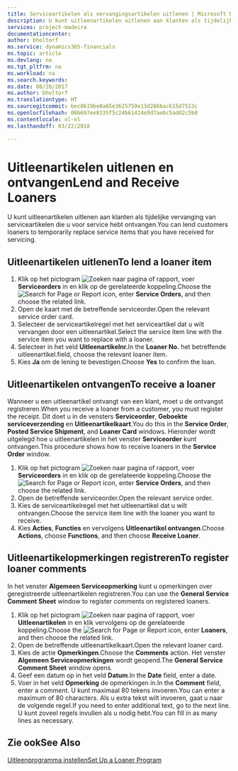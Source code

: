 ```yaml
---
title: Serviceartikelen als vervangingsartikelen uitlenen | Microsoft Docs
description: U kunt uitleenartikelen uitlenen aan klanten als tijdelijke vervanging van serviceartikelen die u voor service hebt ontvangen.
services: project-madeira
documentationcenter: 
author: bholtorf
ms.service: dynamics365-financials
ms.topic: article
ms.devlang: na
ms.tgt_pltfrm: na
ms.workload: na
ms.search.keywords: 
ms.date: 08/28/2017
ms.author: bholtorf
ms.translationtype: HT
ms.sourcegitcommit: bec0619be0a65e3625759e13d2866ac615d7513c
ms.openlocfilehash: 06b697ee8335f5c24b61414e9d7aebc5add2c5b0
ms.contentlocale: nl-nl
ms.lasthandoff: 03/22/2018

---
```

# <a name="lend-and-receive-loaners"></a><span data-ttu-id="e306b-103">Uitleenartikelen uitlenen en ontvangen</span><span class="sxs-lookup"><span data-stu-id="e306b-103">Lend and Receive Loaners</span></span>
<span data-ttu-id="e306b-104">U kunt uitleenartikelen uitlenen aan klanten als tijdelijke vervanging van serviceartikelen die u voor service hebt ontvangen.</span><span class="sxs-lookup"><span data-stu-id="e306b-104">You can lend customers loaners to temporarily replace service items that you have received for servicing.</span></span>  
  
## <a name="to-lend-a-loaner-item"></a><span data-ttu-id="e306b-105">Uitleenartikelen uitlenen</span><span class="sxs-lookup"><span data-stu-id="e306b-105">To lend a loaner item</span></span>    
1. <span data-ttu-id="e306b-106">Klik op het pictogram ![Zoeken naar pagina of rapport](media/ui-search/search_small.png "pictogram Zoeken naar pagina of rapport"), voer **Serviceorders** in en klik op de gerelateerde koppeling.</span><span class="sxs-lookup"><span data-stu-id="e306b-106">Choose the ![Search for Page or Report](media/ui-search/search_small.png "Search for Page or Report icon") icon, enter **Service Orders**, and then choose the related link.</span></span>  
2. <span data-ttu-id="e306b-107">Open de kaart met de betreffende serviceorder.</span><span class="sxs-lookup"><span data-stu-id="e306b-107">Open the relevant service order card.</span></span>  
3. <span data-ttu-id="e306b-108">Selecteer de serviceartikelregel met het serviceartikel dat u wilt vervangen door een uitleenartikel.</span><span class="sxs-lookup"><span data-stu-id="e306b-108">Select the service item line with the service item you want to replace with a loaner.</span></span>  
4. <span data-ttu-id="e306b-109">Selecteer in het veld **Uitleenartikelnr.**</span><span class="sxs-lookup"><span data-stu-id="e306b-109">In the **Loaner No.**</span></span> <span data-ttu-id="e306b-110">het betreffende uitleenartikel.</span><span class="sxs-lookup"><span data-stu-id="e306b-110">field, choose the relevant loaner item.</span></span>  
5. <span data-ttu-id="e306b-111">Kies **Ja** om de lening te bevestigen.</span><span class="sxs-lookup"><span data-stu-id="e306b-111">Choose **Yes** to confirm the loan.</span></span>  

## <a name="to-receive-a-loaner"></a><span data-ttu-id="e306b-112">Uitleenartikelen ontvangen</span><span class="sxs-lookup"><span data-stu-id="e306b-112">To receive a loaner</span></span>  
<span data-ttu-id="e306b-113">Wanneer u een uitleenartikel ontvangt van een klant, moet u de ontvangst registreren.</span><span class="sxs-lookup"><span data-stu-id="e306b-113">When you receive a loaner from a customer, you must register the receipt.</span></span> <span data-ttu-id="e306b-114">Dit doet u in de vensters **Serviceorder**, **Geboekte serviceverzending** en **Uitleenartikelkaart**.</span><span class="sxs-lookup"><span data-stu-id="e306b-114">You do this in the **Service Order**, **Posted Service Shipment**, and **Loaner Card** windows.</span></span> <span data-ttu-id="e306b-115">Hieronder wordt uitgelegd hoe u uitleenartikelen in het venster **Serviceorder** kunt ontvangen.</span><span class="sxs-lookup"><span data-stu-id="e306b-115">This procedure shows how to receive loaners in the **Service Order** window.</span></span>  
  
1. <span data-ttu-id="e306b-116">Klik op het pictogram ![Zoeken naar pagina of rapport](media/ui-search/search_small.png "pictogram Zoeken naar pagina of rapport"), voer **Serviceorders** in en klik op de gerelateerde koppeling.</span><span class="sxs-lookup"><span data-stu-id="e306b-116">Choose the ![Search for Page or Report](media/ui-search/search_small.png "Search for Page or Report icon") icon, enter **Service Orders**, and then choose the related link.</span></span>  
2. <span data-ttu-id="e306b-117">Open de betreffende serviceorder.</span><span class="sxs-lookup"><span data-stu-id="e306b-117">Open the relevant service order.</span></span>  
3. <span data-ttu-id="e306b-118">Kies de serviceartikelregel met het uitleenartikel dat u wilt ontvangen.</span><span class="sxs-lookup"><span data-stu-id="e306b-118">Choose the service item line with the loaner you want to receive.</span></span>  
4. <span data-ttu-id="e306b-119">Kies **Acties**, **Functies** en vervolgens **Uitleenartikel ontvangen**.</span><span class="sxs-lookup"><span data-stu-id="e306b-119">Choose **Actions**, choose **Functions**, and then choose **Receive Loaner**.</span></span>  

## <a name="to-register-loaner-comments"></a><span data-ttu-id="e306b-120">Uitleenartikelopmerkingen registreren</span><span class="sxs-lookup"><span data-stu-id="e306b-120">To register loaner comments</span></span>  
<span data-ttu-id="e306b-121">In het venster **Algemeen Serviceopmerking** kunt u opmerkingen over geregistreerde uitleenartikelen registreren.</span><span class="sxs-lookup"><span data-stu-id="e306b-121">You can use the **General Service Comment Sheet** window to register comments on registered loaners.</span></span>  
  
1. <span data-ttu-id="e306b-122">Klik op het pictogram ![Zoeken naar pagina of rapport](media/ui-search/search_small.png "pictogram Zoeken naar pagina of rapport"), voer **Uitleenartikelen** in en klik vervolgens op de gerelateerde koppeling.</span><span class="sxs-lookup"><span data-stu-id="e306b-122">Choose the ![Search for Page or Report](media/ui-search/search_small.png "Search for Page or Report icon") icon, enter **Loaners**, and then choose the related link.</span></span>  
2. <span data-ttu-id="e306b-123">Open de betreffende uitleenartikelkaart.</span><span class="sxs-lookup"><span data-stu-id="e306b-123">Open the relevant loaner card.</span></span>  
3. <span data-ttu-id="e306b-124">Kies de actie **Opmerkingen**.</span><span class="sxs-lookup"><span data-stu-id="e306b-124">Choose the **Comments** action.</span></span> <span data-ttu-id="e306b-125">Het venster **Algemeen Serviceopmerkingen** wordt geopend.</span><span class="sxs-lookup"><span data-stu-id="e306b-125">The **General Service Comment Sheet** window opens.</span></span>  
4. <span data-ttu-id="e306b-126">Geef een datum op in het veld **Datum**.</span><span class="sxs-lookup"><span data-stu-id="e306b-126">In the **Date** field, enter a date.</span></span>  
5. <span data-ttu-id="e306b-127">Voer in het veld **Opmerking** de opmerkingen in.</span><span class="sxs-lookup"><span data-stu-id="e306b-127">In the **Comment** field, enter a comment.</span></span> <span data-ttu-id="e306b-128">U kunt maximaal 80 tekens invoeren.</span><span class="sxs-lookup"><span data-stu-id="e306b-128">You can enter a maximum of 80 characters.</span></span> <span data-ttu-id="e306b-129">Als u extra tekst wilt invoeren, gaat u naar de volgende regel.</span><span class="sxs-lookup"><span data-stu-id="e306b-129">If you need to enter additional text, go to the next line.</span></span> <span data-ttu-id="e306b-130">U kunt zoveel regels invullen als u nodig hebt.</span><span class="sxs-lookup"><span data-stu-id="e306b-130">You can fill in as many lines as necessary.</span></span>  
  
## <a name="see-also"></a><span data-ttu-id="e306b-131">Zie ook</span><span class="sxs-lookup"><span data-stu-id="e306b-131">See Also</span></span>  
[<span data-ttu-id="e306b-132">Uitleenprogramma instellen</span><span class="sxs-lookup"><span data-stu-id="e306b-132">Set Up a Loaner Program</span></span>](service-how-setup-loaner-program.md)   

